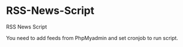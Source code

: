 # RSS-News-Script
RSS News Script


You need to add feeds from PhpMyadmin and set cronjob to run script.
